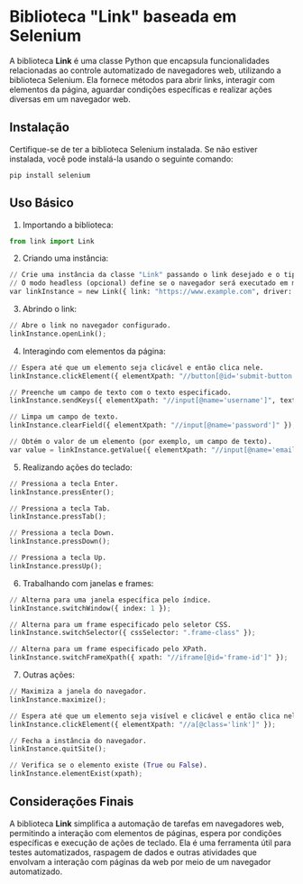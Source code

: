 # Biblioteca "Link" baseada em Selenium

A biblioteca **Link** é uma classe Python que encapsula funcionalidades relacionadas ao controle automatizado de navegadores web, utilizando a biblioteca Selenium. Ela fornece métodos para abrir links, interagir com elementos da página, aguardar condições específicas e realizar ações diversas em um navegador web.

## Instalação

Certifique-se de ter a biblioteca Selenium instalada. Se não estiver instalada, você pode instalá-la usando o seguinte comando:

```
pip install selenium
```

## Uso Básico

1. Importando a biblioteca:

```python
from link import Link
```

2. Criando uma instância:

```python
// Crie uma instância da classe "Link" passando o link desejado e o tipo de driver (Chrome ou Firefox).
// O modo headless (opcional) define se o navegador será executado em modo headless (sem interface gráfica).
var linkInstance = new Link({ link: "https://www.example.com", driver: "Chrome", headless: true });
```

3. Abrindo o link:

```python
// Abre o link no navegador configurado.
linkInstance.openLink();
```

4. Interagindo com elementos da página:

```python
// Espera até que um elemento seja clicável e então clica nele.
linkInstance.clickElement({ elementXpath: "//button[@id='submit-button']" });

// Preenche um campo de texto com o texto especificado.
linkInstance.sendKeys({ elementXpath: "//input[@name='username']", text: "my_username" });

// Limpa um campo de texto.
linkInstance.clearField({ elementXpath: "//input[@name='password']" });

// Obtém o valor de um elemento (por exemplo, um campo de texto).
var value = linkInstance.getValue({ elementXpath: "//input[@name='email']" });
```

5. Realizando ações do teclado:

```python
// Pressiona a tecla Enter.
linkInstance.pressEnter();

// Pressiona a tecla Tab.
linkInstance.pressTab();

// Pressiona a tecla Down.
linkInstance.pressDown();

// Pressiona a tecla Up.
linkInstance.pressUp();
```

6. Trabalhando com janelas e frames:

```python
// Alterna para uma janela específica pelo índice.
linkInstance.switchWindow({ index: 1 });

// Alterna para um frame especificado pelo seletor CSS.
linkInstance.switchSelector({ cssSelector: ".frame-class" });

// Alterna para um frame especificado pelo XPath.
linkInstance.switchFrameXpath({ xpath: "//iframe[@id='frame-id']" });
```

7. Outras ações:

```python
// Maximiza a janela do navegador.
linkInstance.maximize();

// Espera até que um elemento seja visível e clicável e então clica nele.
linkInstance.clickElement({ elementXpath: "//a[@class='link']" });

// Fecha a instância do navegador.
linkInstance.quitSite();

// Verifica se o elemento existe (True ou False).
linkInstance.elementExist(xpath);
```

## Considerações Finais

A biblioteca **Link** simplifica a automação de tarefas em navegadores web, permitindo a interação com elementos de páginas, espera por condições específicas e execução de ações de teclado. Ela é uma ferramenta útil para testes automatizados, raspagem de dados e outras atividades que envolvam a interação com páginas da web por meio de um navegador automatizado.

